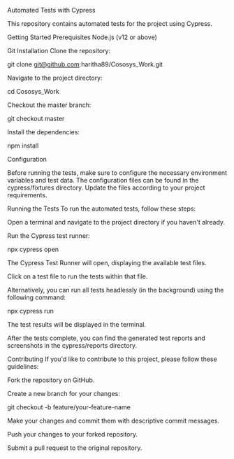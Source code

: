 Automated Tests with Cypress

This repository contains automated tests for the project using Cypress.

Getting Started
Prerequisites
Node.js (v12 or above)

Git
Installation
Clone the repository:

git clone git@github.com:haritha89/Cososys_Work.git

Navigate to the project directory:

cd Cososys_Work

Checkout the master branch:

git checkout master

Install the dependencies:


npm install

Configuration

Before running the tests, make sure to configure the necessary environment variables and test data. The configuration files can be found in the cypress/fixtures directory. Update the files according to your project requirements.

Running the Tests
To run the automated tests, follow these steps:

Open a terminal and navigate to the project directory if you haven't already.

Run the Cypress test runner:


npx cypress open

The Cypress Test Runner will open, displaying the available test files.

Click on a test file to run the tests within that file.

Alternatively, you can run all tests headlessly (in the background) using the following command:

npx cypress run

The test results will be displayed in the terminal.

After the tests complete, you can find the generated test reports and screenshots in the cypress/reports directory.

Contributing
If you'd like to contribute to this project, please follow these guidelines:

Fork the repository on GitHub.

Create a new branch for your changes:


git checkout -b feature/your-feature-name

Make your changes and commit them with descriptive commit messages.

Push your changes to your forked repository.

Submit a pull request to the original repository.



